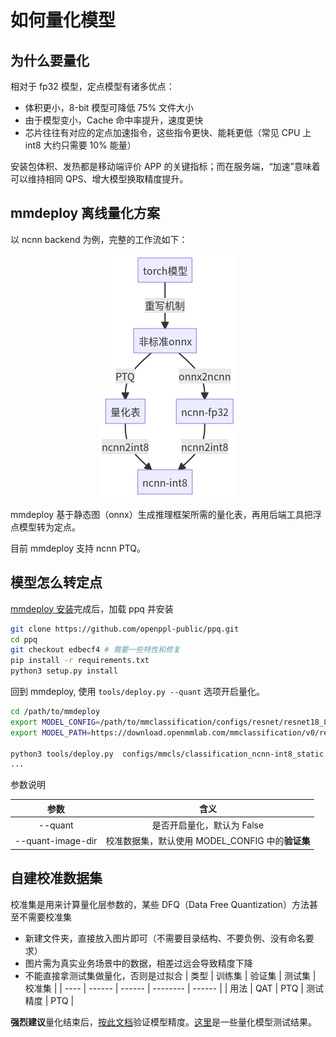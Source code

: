 # 如何量化模型

## 为什么要量化

相对于 fp32 模型，定点模型有诸多优点：

- 体积更小，8-bit 模型可降低 75% 文件大小
- 由于模型变小，Cache 命中率提升，速度更快
- 芯片往往有对应的定点加速指令，这些指令更快、能耗更低（常见 CPU 上 int8 大约只需要 10% 能量）

安装包体积、发热都是移动端评价 APP 的关键指标；而在服务端，“加速”意味着可以维持相同 QPS、增大模型换取精度提升。

## mmdeploy 离线量化方案

以 ncnn backend 为例，完整的工作流如下：

<div align="center">
  <img src="../_static/image/quant_model.png"/>
</div>

mmdeploy 基于静态图（onnx）生成推理框架所需的量化表，再用后端工具把浮点模型转为定点。

目前 mmdeploy 支持 ncnn PTQ。

## 模型怎么转定点

[mmdeploy 安装](../01-how-to-build/build_from_source.md)完成后，加载 ppq 并安装

```bash
git clone https://github.com/openppl-public/ppq.git
cd ppq
git checkout edbecf4 # 需要一些特性和修复
pip install -r requirements.txt
python3 setup.py install
```

回到 mmdeploy, 使用 `tools/deploy.py --quant` 选项开启量化。

```bash
cd /path/to/mmdeploy
export MODEL_CONFIG=/path/to/mmclassification/configs/resnet/resnet18_8xb16_cifar10.py
export MODEL_PATH=https://download.openmmlab.com/mmclassification/v0/resnet/resnet18_b16x8_cifar10_20210528-bd6371c8.pth

python3 tools/deploy.py  configs/mmcls/classification_ncnn-int8_static.py  ${MODEL_CONFIG}  ${MODEL_PATH}   /path/to/self-test.png   --work-dir work_dir --device cpu --quant --quant-image-dir /path/to/images
...
```

参数说明

|       参数        |                       含义                       |
| :---------------: | :----------------------------------------------: |
|      --quant      |            是否开启量化，默认为 False            |
| --quant-image-dir | 校准数据集，默认使用 MODEL_CONFIG 中的**验证集** |

## 自建校准数据集

校准集是用来计算量化层参数的，某些 DFQ（Data Free Quantization）方法甚至不需要校准集

- 新建文件夹，直接放入图片即可（不需要目录结构、不要负例、没有命名要求）
- 图片需为真实业务场景中的数据，相差过远会导致精度下降
- 不能直接拿测试集做量化，否则是过拟合
  | 类型 | 训练集 | 验证集 | 测试集   | 校准集 |
  | ---- | ------ | ------ | -------- | ------ |
  | 用法 | QAT    | PTQ    | 测试精度 | PTQ    |

**强烈建议**量化结束后，[按此文档](./profile_model.md)验证模型精度。[这里](../03-benchmark/quantization.md)是一些量化模型测试结果。
